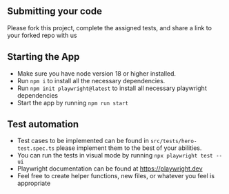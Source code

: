 ## Submitting your code ##
Please fork this project, complete the assigned tests, and share a link to your forked repo with us

## Starting the App ##
- Make sure you have node version 18 or higher installed.
- Run `npm i` to install all the necessary dependencies.
- Run `npm init playwright@latest` to install all necessary playwright dependencies
- Start the app by running `npm run start`
 
## Test automation ##
- Test cases to be implemented can be found in `src/tests/hero-test.spec.ts` please implement them to the best of your abilities.
- You can run the tests in visual mode by running `npx playwright test --ui`
- Playwright documentation can be found at https://playwright.dev
- Feel free to create helper functions, new files, or whatever you feel is appropriate
